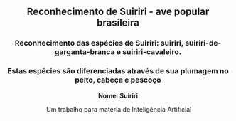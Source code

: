 <h2 align="center"> Reconhecimento de Suiriri - ave popular brasileira </h2>
<h3 align="center"> Reconhecimento das espécies de Suiriri: suiriri, suiriri-de-garganta-branca e suiriri-cavaleiro. </h3>
<h3 align="center"> Estas espécies são diferenciadas através de sua plumagem no peito, cabeça e pescoço </h3>

<div align="center">
 <p><strong>
   Nome: Suiriri
   </strong> </p>
  <img src = ""

<h2> Um trabalho para matéria de Inteligência Artificial </h2>
